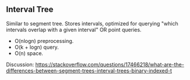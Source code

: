 ## Interval Tree
Similar to segment tree.
Stores intervals, optimized for querying "which intervals overlap with a given interval" OR point queries. 

- O(nlogn) preprocessing.
- O(k + logn) query.
- O(n) space.

Discussion: https://stackoverflow.com/questions/17466218/what-are-the-differences-between-segment-trees-interval-trees-binary-indexed-t